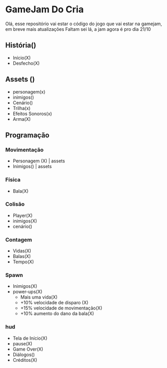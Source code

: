 # GameJam Do Cria
Olá, esse repositório vai estar o código do jogo que vai estar na gamejam, em breve mais atualizações
Faltam sei lá, a jam agora é pro dia 21/10

## História()
* Início(X)
* Desfecho(X)

## Assets ()
* personagem(x)
* inimigos()
* Cenário()
* Trilha(x)
* Efeitos Sonoros(x)
* Arma(X)
	

## Programação
### Movimentação
* Personagem (X) | assets
* Inimigos() | assets
	
### Física
* Bala(X)
### Colisão
* Player(X)
* inimigos(X)
* cenário()
### Contagem
* Vidas(X)
* Balas(X)
* Tempo(X)

### Spawn
* Inimigos(X)
* power-ups(X)
	* Mais uma vida(X)
	* +10% velocidade de disparo (X)
	* +15% velocidade de movimentação(X)
	* +10% aumento do dano da bala(X)

### hud			
* Tela de Início(X)
* pause(X)
* Game Over(X)
* Diálogos()
* Créditos(X)
